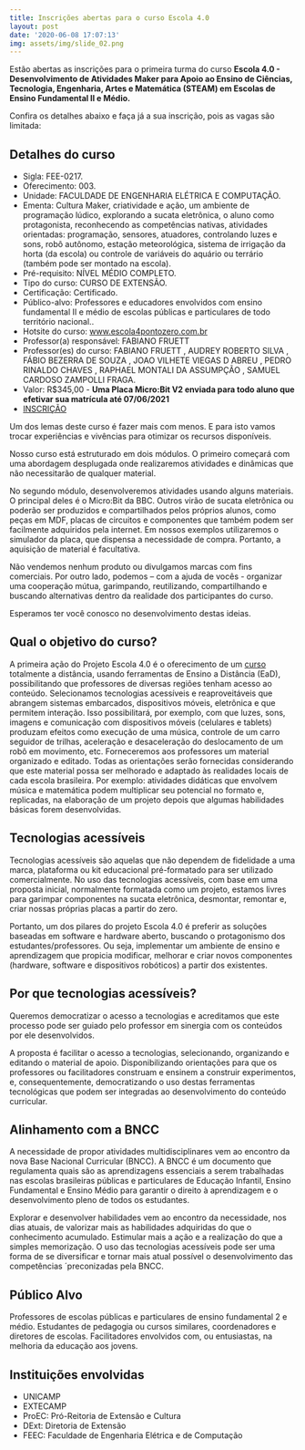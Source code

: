 ```yaml
---
title: Inscrições abertas para o curso Escola 4.0
layout: post
date: '2020-06-08 17:07:13'
img: assets/img/slide_02.png
---
```


Estão abertas as inscrições para o primeira turma do curso **Escola 4.0 - Desenvolvimento de Atividades Maker para Apoio ao Ensino de Ciências, Tecnologia, Engenharia, Artes e Matemática (STEAM) em Escolas de Ensino Fundamental II e Médio.**

Confira os detalhes abaixo e faça já a sua inscrição, pois as vagas são limitada:


## Detalhes do curso

* Sigla: FEE-0217.
* Oferecimento: 003.
* Unidade: FACULDADE DE ENGENHARIA ELÉTRICA E COMPUTAÇÃO.
* Ementa: Cultura Maker, criatividade e ação, um ambiente de programação lúdico, explorando a sucata eletrônica, o aluno como protagonista, reconhecendo as competências nativas, atividades orientadas: programação, sensores, atuadores, controlando luzes e sons, robô autônomo, estação meteorológica, sistema de irrigação da horta (da escola) ou controle de variáveis do aquário ou terrário (também pode ser montado na escola).
* Pré-requisito: NÍVEL MÉDIO COMPLETO.
* Tipo do curso: CURSO DE EXTENSÃO.
* Certificação: Certificado.
* Público-alvo: Professores e educadores envolvidos com ensino fundamental II e médio de escolas públicas e particulares de todo território nacional..
* Hotsite do curso: www.escola4pontozero.com.br
* Professor(a) responsável: FABIANO FRUETT
* Professor(es) do curso: FABIANO FRUETT , AUDREY ROBERTO SILVA , FÁBIO BEZERRA DE SOUZA , JOAO VILHETE VIEGAS D ABREU , PEDRO RINALDO CHAVES , RAPHAEL MONTALI DA ASSUMPÇÃO , SAMUEL CARDOSO ZAMPOLLI FRAGA.
* Valor: R$345,00  - **Uma Placa Micro:Bit V2 enviada para todo aluno que efetivar sua matrícula até 07/06/2021**
* [INSCRIÇÃO](https://www.extecamp.unicamp.br/dados.asp?sigla=%81g%DC%C2%5E%E0%DC%99&of=%F7%12%AA)

Um dos lemas deste curso é fazer mais com menos. E para isto vamos trocar experiências e vivências para otimizar os recursos disponíveis.

Nosso curso está estruturado em dois módulos. O primeiro começará com uma abordagem desplugada onde realizaremos atividades e dinâmicas que não necessitarão de qualquer material.

No segundo módulo, desenvolveremos atividades usando alguns materiais. O principal deles é o Micro:Bit da BBC. Outros virão de sucata eletrônica ou poderão ser produzidos e compartilhados pelos próprios alunos, como peças em MDF, placas de circuitos e componentes que também podem ser facilmente adquiridos pela internet. Em nossos exemplos utilizaremos o simulador da placa, que dispensa a necessidade de compra. Portanto, a aquisição de material é facultativa.

Não vendemos nenhum produto ou divulgamos marcas com fins comerciais. Por outro lado,  podemos – com a ajuda de vocês - organizar uma cooperação mútua,  garimpando, reutilizando, compartilhando e buscando alternativas dentro da realidade dos participantes do curso. 

Esperamos ter você conosco no desenvolvimento destas ideias.


## Qual o objetivo do curso?

A primeira ação do Projeto Escola 4.0 é o oferecimento de um [curso](https://www.extecamp.unicamp.br/dados.asp?sigla=%81g%DC%C2%5E%E0%DC%99&of=%F7%12%A8) totalmente a distância, usando ferramentas de Ensino a Distância (EaD), possibilitando que professores de diversas regiões tenham acesso ao conteúdo.
Selecionamos tecnologias acessíveis e reaproveitáveis que abrangem sistemas embarcados, dispositivos móveis, eletrônica e que permitem interação. Isso possibilitará, por exemplo, com que luzes, sons, imagens e comunicação com dispositivos móveis (celulares e tablets) produzam efeitos como execução de uma música, controle de um carro seguidor de trilhas, aceleração e desaceleração do deslocamento de um robô em movimento, etc. Forneceremos aos professores um material organizado e editado. Todas as orientações serão fornecidas considerando que este material possa ser melhorado e adaptado às realidades locais de cada escola brasileira. Por exemplo: atividades didáticas que envolvem música e matemática podem multiplicar seu potencial no formato e, replicadas, na elaboração de um projeto depois que algumas habilidades básicas forem desenvolvidas.


## Tecnologias acessíveis

Tecnologias acessíveis são aquelas que não dependem de fidelidade a uma marca, plataforma ou kit educacional pré-formatado para ser utilizado comercialmente. No uso das tecnologias acessíveis, com base em uma proposta inicial, normalmente formatada como um projeto, estamos livres para garimpar componentes na sucata eletrônica, desmontar, remontar e, criar nossas próprias placas a partir do zero.

Portanto, um dos pilares do projeto Escola 4.0 é preferir as soluções baseadas em software e hardware aberto, buscando o protagonismo dos estudantes/professores. Ou seja, implementar um ambiente de ensino e aprendizagem que propicia modificar, melhorar e criar novos componentes (hardware, software e dispositivos robóticos) a partir dos existentes.


## Por que tecnologias acessíveis?

Queremos democratizar o acesso a tecnologias e acreditamos que este processo pode ser guiado pelo professor em sinergia com os conteúdos por ele desenvolvidos.

A proposta é facilitar o acesso a tecnologias, selecionando, organizando e editando o material de apoio. Disponibilizando orientações para que os professores ou facilitadores construam e ensinem a construir experimentos, e, consequentemente, democratizando o uso destas ferramentas tecnológicas que podem ser integradas ao desenvolvimento do conteúdo curricular.


## Alinhamento com a BNCC

A necessidade de propor atividades multidisciplinares vem ao encontro da nova Base Nacional Curricular (BNCC). A BNCC é um documento que regulamenta quais são as aprendizagens essenciais a serem trabalhadas nas escolas brasileiras públicas e particulares de Educação Infantil, Ensino Fundamental e Ensino Médio para garantir o direito à aprendizagem e o desenvolvimento pleno de todos os estudantes.

Explorar e desenvolver habilidades vem ao encontro da necessidade, nos dias atuais, de valorizar mais as habilidades adquiridas do que o conhecimento acumulado. Estimular mais a ação e a realização do que a simples memorização. O uso das tecnologias acessíveis pode ser uma forma de se diversificar e tornar mais atual possível o desenvolvimento das competências ´preconizadas pela BNCC.


## Público Alvo

Professores de escolas públicas e particulares de ensino fundamental 2 e médio.
Estudantes de pedagogia ou cursos similares, coordenadores e diretores de escolas.
Facilitadores envolvidos com, ou entusiastas, na melhoria da educação aos jovens.


## Instituições envolvidas

- UNICAMP
- EXTECAMP
- ProEC: Pró-Reitoria de Extensão e Cultura
- DExt: Diretoria de Extensão
- FEEC: Faculdade de Engenharia Elétrica e de Computação